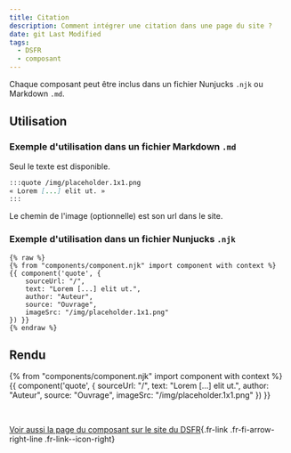 ```yaml
---
title: Citation
description: Comment intégrer une citation dans une page du site ?
date: git Last Modified
tags:
  - DSFR
  - composant
---
```

Chaque composant peut être inclus dans un fichier Nunjucks `.njk` ou Markdown `.md`.

## Utilisation

### Exemple d'utilisation dans un fichier Markdown `.md`

Seul le texte est disponible.

```md
:::quote /img/placeholder.1x1.png
« Lorem [...] elit ut. »
:::
```

Le chemin de l'image (optionnelle) est son url dans le site.

### Exemple d'utilisation dans un fichier Nunjucks `.njk`

```njk
{% raw %}
{% from "components/component.njk" import component with context %}
{{ component('quote', {
    sourceUrl: "/",
    text: "Lorem [...] elit ut.",
    author: "Auteur",
    source: "Ouvrage",
    imageSrc: "/img/placeholder.1x1.png"
}) }}
{% endraw %}
```

## Rendu

{% from "components/component.njk" import component with context %}
{{ component('quote', {
    sourceUrl: "/",
    text: "Lorem [...] elit ut.",
    author: "Auteur",
    source: "Ouvrage",
    imageSrc: "/img/placeholder.1x1.png"
}) }}

<br>

[Voir aussi la page du composant sur le site du DSFR](https://www.systeme-de-design.gouv.fr/elements-d-interface/composants/citation){.fr-link .fr-fi-arrow-right-line .fr-link--icon-right}